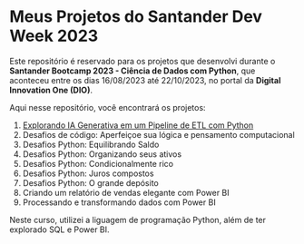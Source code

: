 # Meus Projetos do Santander Dev Week 2023

Este repositório é reservado para os projetos que desenvolvi durante o **Santander Bootcamp 2023 - Ciência de Dados com Python**, que aconteceu entre os dias 16/08/2023 até 22/10/2023, no portal da **Digital Innovation One (DIO)**.

Aqui nesse repositório, você encontrará os projetos:

1. [Explorando IA Generativa em um Pipeline de ETL com Python](ia-generativa-pipeline-etl.md)
2. Desafios de código: Aperfeiçoe sua lógica e pensamento computacional
3. Desafios Python: Equilibrando Saldo
4. Desafios Python: Organizando seus ativos
5. Desafios Python: Condicionalmente rico
6. Desafios Python: Juros compostos
7. Desafios Python: O grande depósito
8. Criando um relatório de vendas elegante com Power BI
9. Processando e transformando dados com Power BI

Neste curso, utilizei a liguagem de programação Python, além de ter explorado SQL e Power BI.

